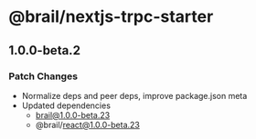 # @brail/nextjs-trpc-starter

## 1.0.0-beta.2

### Patch Changes

- Normalize deps and peer deps, improve package.json meta
- Updated dependencies
  - brail@1.0.0-beta.23
  - @brail/react@1.0.0-beta.23

